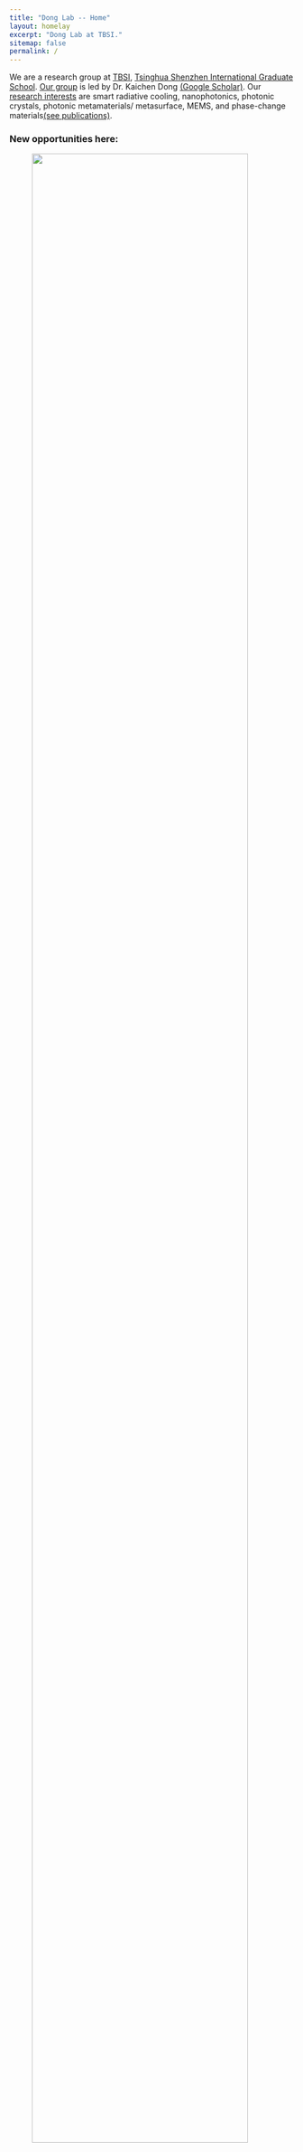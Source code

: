 ```yaml
---
title: "Dong Lab -- Home"
layout: homelay
excerpt: "Dong Lab at TBSI."
sitemap: false
permalink: /
---
```


We are a research group at [TBSI](http://www.tbsi.edu.cn/english/), [Tsinghua Shenzhen International Graduate School](https://www.sigs.tsinghua.edu.cn/). [Our group](https://dkcgroup.github.io/team/) is led by Dr. Kaichen Dong [(Google Scholar)](https://scholar.google.cz/citations?hl=zh-CN&authuser=1&user=yBX-oTwAAAAJ). Our [research interests](https://dkcgroup.github.io/research/) are smart radiative cooling, nanophotonics, photonic crystals, photonic metamaterials/ metasurface, MEMS, and phase-change materials[(see publications)](https://dkcgroup.github.io/publications/). 

### New opportunities here:
<figure>
<img src="{{ site.url }}{{ site.baseurl }}/images/picpic/Intro.png" width="95%">
</figure>


### Welcome!
 **We are  looking for passionate new PhD students, Postdocs, and Master students to join the team !**[(see vacancies)](https://dkcgroup.github.io/vacancies)

